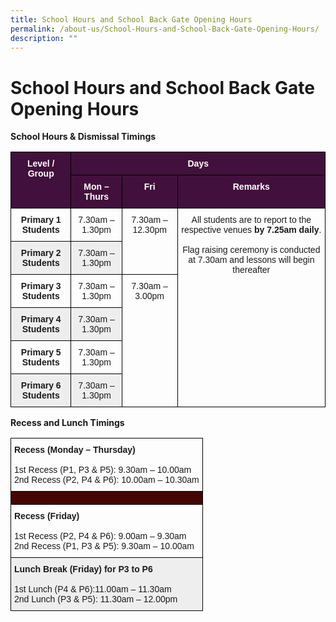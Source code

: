 ```yaml
---
title: School Hours and School Back Gate Opening Hours
permalink: /about-us/School-Hours-and-School-Back-Gate-Opening-Hours/
description: ""
---
```

School Hours and School Back Gate Opening Hours
===============================================

<b>School Hours & Dismissal Timings</b>

<style type="text/css">
.tg  {border-collapse:collapse;border-spacing:0;}
.tg td{border-color:black;border-style:solid;border-width:1px;font-family:Arial, sans-serif;font-size:14px;
  overflow:hidden;padding:10px 5px;word-break:normal;}
.tg th{border-color:black;border-style:solid;border-width:1px;font-family:Arial, sans-serif;font-size:14px;
  font-weight:normal;overflow:hidden;padding:10px 5px;word-break:normal;}
.tg .tg-baqh{text-align:center;vertical-align:top}
.tg .tg-p4ly{background-color:#42103C;color:#FFF;font-weight:bold;text-align:center;vertical-align:top}
.tg .tg-amwm{font-weight:bold;text-align:center;vertical-align:top}
.tg .tg-p2di{background-color:#EEE;font-weight:bold;text-align:center;vertical-align:top}
.tg .tg-niwn{background-color:#EEE;text-align:center;vertical-align:top}
</style>
<table class="tg">
<thead>
  <tr>
    <th class="tg-p4ly" rowspan="2"><span style="font-weight:bolder">Level / Group</span></th>
    <th class="tg-p4ly" colspan="3"><span style="font-weight:bolder">Days</span></th>
  </tr>
  <tr>
    <th class="tg-p4ly"><span style="font-weight:bolder">Mon – Thurs</span></th>
    <th class="tg-p4ly"><span style="font-weight:bolder">Fri</span></th>
    <th class="tg-p4ly"><span style="font-weight:bolder">Remarks</span></th>
  </tr>
</thead>
<tbody>
  <tr>
    <td class="tg-amwm"><span style="font-weight:bolder">Primary 1 Students</span></td>
    <td class="tg-baqh">7.30am – 1.30pm</td>
    <td class="tg-baqh" rowspan="2">7.30am – 12.30pm</td>
    <td class="tg-baqh" rowspan="6">All students are to report to the respective venues <span style="font-weight:bolder">by 7.25am daily</span>.<br><br>Flag raising ceremony is conducted at 7.30am and lessons will begin thereafter</td>
  </tr>
  <tr>
    <td class="tg-p2di"><span style="font-weight:bolder">Primary 2 Students</span></td>
    <td class="tg-niwn">7.30am – 1.30pm</td>
  </tr>
  <tr>
    <td class="tg-amwm"><span style="font-weight:bolder">Primary 3 Students</span></td>
    <td class="tg-baqh">7.30am – 1.30pm</td>
    <td class="tg-baqh" rowspan="4">7.30am – 3.00pm</td>
  </tr>
  <tr>
    <td class="tg-p2di"><span style="font-weight:bolder">Primary 4 Students</span></td>
    <td class="tg-niwn">7.30am – 1.30pm</td>
  </tr>
  <tr>
    <td class="tg-amwm"><span style="font-weight:bolder">Primary 5 Students</span></td>
    <td class="tg-baqh">7.30am – 1.30pm</td>
  </tr>
  <tr>
    <td class="tg-p2di"><span style="font-weight:bolder">Primary 6 Students</span></td>
    <td class="tg-niwn">7.30am – 1.30pm</td>
  </tr>
</tbody>
</table>


<b>Recess and Lunch Timings</b>

<style type="text/css">
.tg  {border-collapse:collapse;border-spacing:0;}
.tg td{border-color:black;border-style:solid;border-width:1px;font-family:Arial, sans-serif;font-size:14px;
  overflow:hidden;padding:10px 5px;word-break:normal;}
.tg th{border-color:black;border-style:solid;border-width:1px;font-family:Arial, sans-serif;font-size:14px;
  font-weight:normal;overflow:hidden;padding:10px 5px;word-break:normal;}
.tg .tg-0lax{text-align:left;vertical-align:top}
.tg .tg-k3af{background-color:#450606;text-align:left;vertical-align:middle}
.tg .tg-r5gp{background-color:#EEE;text-align:left;vertical-align:top}
</style>
<table class="tg">
<thead>
  <tr>
    <th class="tg-0lax"><span style="font-weight:bold">Recess (Monday – Thursday)</span><br><br>1st Recess (P1, P3 &amp; P5): 9.30am – 10.00am<br>2nd Recess (P2, P4 &amp; P6): 10.00am – 10.30am</th>
  </tr>
</thead>
<tbody>
  <tr>
    <td class="tg-k3af"></td>
  </tr>
  <tr>
    <td class="tg-0lax"><span style="font-weight:bold">Recess (Friday)</span><br><br>1st Recess (P2, P4 &amp; P6): 9.00am – 9.30am<br>2nd Recess (P1, P3 &amp; P5): 9.30am – 10.00am</td>
  </tr>
  <tr>
    <td class="tg-r5gp"><span style="font-weight:bold">Lunch Break (Friday) for P3 to P6</span><br><br>1st Lunch (P4 &amp; P6):11.00am – 11.30am<br>2nd Lunch (P3 &amp; P5): 11.30am – 12.00pm</td>
  </tr>
</tbody>
</table>